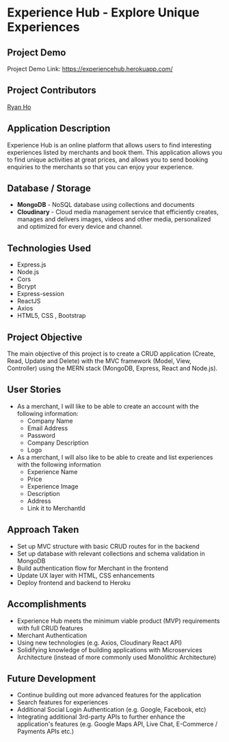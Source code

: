 # Experience Hub - Explore Unique Experiences

## Project Demo
Project Demo Link: https://experiencehub.herokuapp.com/

## Project Contributors
[Ryan Ho](https://github.com/ryanjho)

## Application Description
Experience Hub is an online platform that allows users to find interesting experiences listed by merchants and book them. This application allows you to find unique activities at great prices, and allows you to send booking enquiries to the merchants so that you can enjoy your experience. 

## Database / Storage
* **MongoDB** - NoSQL database using collections and documents
* **Cloudinary** - Cloud media management service that efficiently creates, manages and delivers images, videos and other media, personalized and optimized for every device and channel.


## Technologies Used
* Express.js
* Node.js
* Cors
* Bcrypt
* Express-session
* ReactJS
* Axios
* HTML5, CSS , Bootstrap


## Project Objective
The main objective of this project is to create a CRUD application (Create, Read, Update and Delete) with the MVC framework (Model, View, Controller) using the MERN stack (MongoDB, Express, React and Node.js).

## User Stories
* As a merchant, I will like to be able to create an account with the following information:
    * Company Name
    * Email Address
    * Password
    * Company Description
    * Logo
* As a merchant, I will also like to be able to create and list experiences with the following information
    * Experience Name
    * Price
    * Experience Image
    * Description
    * Address
    * Link it to MerchantId
  

## Approach Taken
* Set up MVC structure with basic CRUD routes for in the backend
* Set up database with relevant collections and schema validation in MongoDB 
* Build authentication flow for Merchant in the frontend
* Update UX layer with HTML, CSS enhancements
* Deploy frontend and backend to Heroku

## Accomplishments
* Experience Hub meets the minimum viable product (MVP) requirements with full CRUD features
* Merchant Authentication
* Using new technologies (e.g. Axios, Cloudinary React API)
* Solidifying knowledge of building applications with Microservices Architecture (instead of more commonly used Monolithic Architecture)

## Future Development
* Continue building out more advanced features for the application
* Search features for experiences
* Additional Social Login Authentication (e.g. Google, Facebook, etc)
* Integrating additional 3rd-party APIs to further enhance the application's features (e.g. Google Maps API, Live Chat, E-Commerce / Payments APIs etc.)





